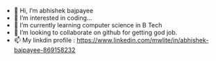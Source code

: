 - 👋 Hi, I’m abhishek bajpayee
- 👀 I’m interested in coding...
- 🌱 I’m currently learning computer science in B Tech
- 💞️ I’m looking to collaborate on github for getting  god job.
- 📫 My linkdin profile :
https://www.linkedin.com/mwlite/in/abhishek-bajpayee-869158232
<!---
abhishebajpayee/abhishebajpayee is a ✨ special ✨ repository because its `README.md` (this file) appears on your GitHub profile.
You can click the Preview link to take a look at your changes.
--->
